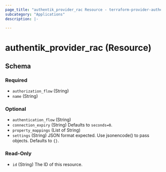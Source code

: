 ```yaml
---
page_title: "authentik_provider_rac Resource - terraform-provider-authentik"
subcategory: "Applications"
description: |-
  
---
```


# authentik_provider_rac (Resource)





<!-- schema generated by tfplugindocs -->
## Schema

### Required

- `authorization_flow` (String)
- `name` (String)

### Optional

- `authentication_flow` (String)
- `connection_expiry` (String) Defaults to `seconds=0`.
- `property_mappings` (List of String)
- `settings` (String) JSON format expected. Use jsonencode() to pass objects. Defaults to `{}`.

### Read-Only

- `id` (String) The ID of this resource.
